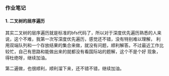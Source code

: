 ### 作业笔记

#### 1. 二叉树的层序遍历

其实二叉树的层序遍历就是标准的bfs代码了，所以对于深度优先遍历熟悉的人来说，这个不难，我第一次写深度优先遍历，感觉还不错，没有特别难以理解，
利用双端队列和一个存放结果的集合来做，就没有问题，顺利解答。不过最近工作比较忙，自己有思路和能做出来的就都没有看国际站的题解，这个不是个好
现象，得杜绝呀，继续加油。

第二遍做，也很顺利，顺利溜下来，还不错不错，继续加油。
